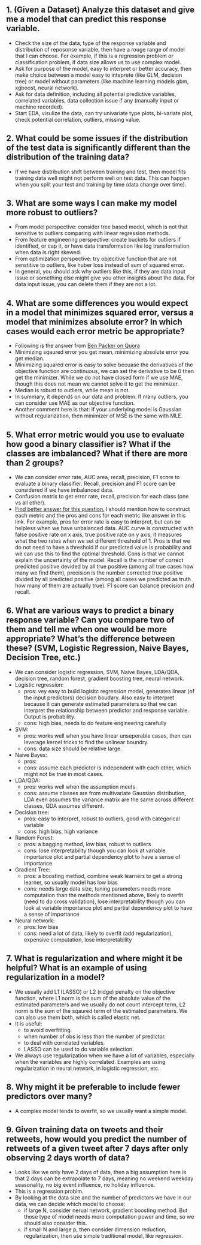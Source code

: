 ## 1. (Given a Dataset) Analyze this dataset and give me a model that can predict this response variable.
* Check the size of the data, type of the response variable and distribution of reposonse variable, then have a rouge range of model that I can choose. For example, if this is a regression problem or classification problem, if data size allows us to use complex model.
* Ask for purpose of the model, easy to interpret or better accuracy, then make choice between a model easy to inteprete (like GLM, decision tree) or model without parameters (like machine learning models gbm, xgboost, neural network).
* Ask for data definition, including all potential predictive variables, correlated variables, data collection issue if any (manually input or machine recorded).
* Start EDA, visulize the data, can try univariate type plots, bi-variate plot, check potential correlation, outliers, missing value.

## 2. What could be some issues if the distribution of the test data is significantly different than the distribution of the training data?
* If we have distribution shift between training and test, then model fits training data well might not perform well on test data. This can happen when you split your test and training by time (data change over time).

## 3. What are some ways I can make my model more robust to outliers?
* From model perspective: consider tree based model, which is not that sensitive to outliers comparing with linear regression methods.
* From feature engineering perspective: create buckets for outliers if identified, or cap it, or have data transformation like log transformation when data is right skewed.
* From optimization perspective: try objecitive function that are not senstitive to outliers, like huber loss instead of sum of squared error.
* In general, you should ask why outliers like this, if they are data input issue or something else might give you other insights about the data. For data input issue, you can delete them if they are not a lot.

## 4. What are some differences you would expect in a model that minimizes squared error, versus a model that minimizes absolute error? In which cases would each error metric be appropriate?
* Following is the answer from [Ben Packer on Quora](https://www.quora.com/How-would-a-model-change-if-we-minimized-absolute-error-instead-of-squared-error-What-about-the-other-way-around)
* Minimizing sqaured error you get mean, minimizing absolute error you get median.
* Minimizing squared error is easy to solve becuase the derivatives of the objective function are continuous, we can set the derivative to be 0 then get the minimizer. While we do not have closed form if we use MAE, though this does not mean we cannot solve it to get the minimizer.
* Median is robust to outliers, while mean is not.
* In summary, it depends on our data and problem. If many outliers, you can consider use MAE as our objective function.
* Another comment here is that: if your underlying model is Gaussian without regularization, then minimizer of MSE is the same with MLE.

## 5. What error metric would you use to evaluate how good a binary classifier is? What if the classes are imbalanced? What if there are more than 2 groups?
* We can consider error rate, AUC area, recall, precision, F1 score to evaluate a binary classifier. Recall, precision and F1 score can be considered if we have imbalanced data.
* Confusion matrix to get error rate, recall, precision for each class (one vs all other).
* [Find better answer for this question.](https://github.com/kojino/120-Data-Science-Interview-Questions/blob/master/predictive-modeling.md#2-what-could-be-some-issues-if-the-distribution-of-the-test-data-is-significantly-different-than-the-distribution-of-the-training-data) I should mention how to construct each metric and the pros and cons for each metric like answer in this link. For example, pros for error rate is easy to interpret, but can be helpless when we have unbalanced data. AUC curve is constructed with false positive rate on x axis, true positive rate on y axis, it measures what the two rates when we set different threshold of 1. Pros is that we do not need to have a threshold if our predicted value is probability and we can use this to find the optimal threshold. Cons is that we cannot explain the uncertainty of the model. Recall is the number of correct predicted positive devided by all true positive (among all true cases how many we find them), precision is the number corrected true positive divided by all predicted positive (among all cases we predicted as truth how many of them are actually true). F1 score can balance precision and recall.

## 6. What are various ways to predict a binary response variable? Can you compare two of them and tell me when one would be more appropriate? What’s the difference between these? (SVM, Logistic Regression, Naive Bayes, Decision Tree, etc.)
* We can consider logistic regression, SVM, Naive Bayes, LDA/QDA, decision tree, random forest, gradient boosting tree, neural network.
* Logistic regression: 
   * pros: vey easy to build logisitc regression model, generates linear (of the input predictors) decision boudary. Also easy to interpret because it can generate estimated parameters so that we can interpret the relationship between predictor and response variable. Output is probability.
   * cons: high bias, needs to do feature engineering carefully
* SVM:
  * pros: works well when you have linear unseperable cases, then can leverage kernel tricks to find the unlinear boundry.
  * cons: data size should be relative large.
* Naive Bayes:
  * pros: 
  * cons: assume each predictor is independent with each other, which might not be true in most cases.
* LDA/QDA:
  * pros: works well when the assumption meets.
  * cons: assume classes are from multivariate Gaussian distribution, LDA even assumes the variance matrix are the same across different classes, QDA assumes different.
* Decision tree:
  * pros: easy to interpret, robust to outliers, good with categorical variable
  * cons: high bias, high variance
* Random Forest:
  * pros: a bagging method, low bias, robust to outliers
  * cons: lose interpretability though you can look at variable importance plot and partial dependency plot to have a sense of importance
* Gradient Tree:
  * pros: a boosting method, combine weak learners to get a strong learner, so usually model has low bias
  * cons: needs large data size, tuning parameters needs more computation than the methods mentioned above, likely to overfit (need to do cross validation), lose interpretability though you can look at variable importance plot and partial dependency plot to have a sense of importance
* Neural network:
  * pros: low bias
  * cons: need a lot of data, likely to overfit (add regularization), expensive computation, lose interpretability

## 7. What is regularization and where might it be helpful? What is an example of using regularization in a model?
* We usually add L1 (LASSO) or L2 (ridge) penalty on the objective function, where L1 norm is the sum of the absolute value of the estimated parameters and we usually do not count intercept term, L2 norm is the sum of the sqaured term of the estimated parameters. We can also use them both, which is called elastic net.
* It is useful:
  * to avoid overfitting.
  * when number of obs is less than the number of predictor.
  * to deal with correlated variables.
  * LASSO can be used to do variable selection.
* We always use regularization when we have a lot of variables, especially when the variables are highly correlated. Examples are using regularization in neural network, in logistic regression, etc.

## 8. Why might it be preferable to include fewer predictors over many?
* A complex model tends to overfit, so we usually want a simple model.

## 9. Given training data on tweets and their retweets, how would you predict the number of retweets of a given tweet after 7 days after only observing 2 days worth of data?
* Looks like we only have 2 days of data, then a big assumption here is that 2 days can be extrapolate to 7 days, meaning no weekend weekday seasonality, no big event influence, no holiday influence.
* This is a regression problm.
* By looking at the data size and the number of predictors we have in our data, we can decide which model to choose:
  * if large N, consider nerual network, gradient boosting method. But those type of model needs more computation power and time, so we should also consider this.
  * if small N and large p, then consider dimension reduction, regularization, then use simple traditional model, like regression.
  
  

 





